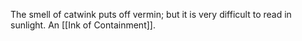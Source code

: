 The smell of catwink puts off vermin; but it is very difficult to read in sunlight. An [[Ink of Containment]].